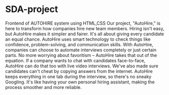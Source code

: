 # SDA-project
Frontend of AUTOHIRE system using HTML,CSS
Our project, "AutoHire," is here to transform how companies hire new team members.
Hiring isn't easy, but AutoHire makes it simpler and fairer.
It's all about giving every candidate an equal chance.
AutoHire uses smart technology to check things like confidence, problem-solving, and communication skills.
With AutoHire, companies can choose to automate interviews completely or just certain parts.
No more worrying about favoritism – AutoHire takes that out of the equation.
If a company wants to chat with candidates face-to-face, AutoHire can do that too with live video interviews.
We've also made sure candidates can't cheat by copying answers from the internet.
AutoHire keeps everything in one tab during the interview, so there's no sneaky Googling.
It's like having your own personal hiring assistant, making the process smoother and more reliable.

